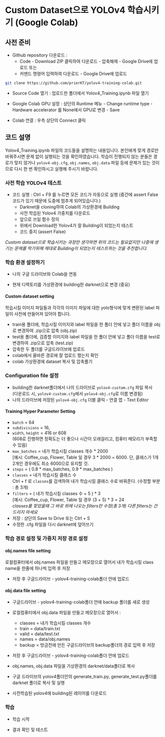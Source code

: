 # Custom Dataset으로 YOLOv4 학습시키기 (Google Colab)

## 사전 준비

* Github repository 다운로드 :
	* Code - Download ZIP 클릭하여 다운로드 - 압축해제 - Google Drive에 업로드 또는
	* 커맨드 명령어 입력하여 다운로드 - Google Drive에 업로드
```bash
git clone https://github.com/prierKT/yolov4-training-colab.git
```

* Source Code 열기 : 업로드한 폴더에서 Yolov4_Training.ipynb 파일 열기

* Google Colab GPU 설정 : 상단의 Runtime 메뉴 - Change runtime type - Hardware accelerator 를 None에서 GPU로 변경 - Save

* Colab 연결 : 우측 상단의 Connect 클릭

## 코드 설명
Yolov4_Training.ipynb 파일의 코드들을 설명하는 내용입니다. 본인에게 맞게 경로만 바꿔주시면 문제 없이 실행되는 것을 확인하였습니다. 학습이 진행되지 않는 분들은 경로가 맞지 않거나 `yolov4-obj.cfg`, `obj.names`, `obj.data` 파일 등에 문제가 있는 것이므로 다시 한 번 확인하시고 실행해 주시기 바랍니다.

### 사전 학습 YOLOv4 테스트

* 코드 실행 : Ctrl + F9 를 누르면 모든 코드가 자동으로 실행 (중간에 assert False 코드가 있기 때문에 도중에 멈추게 되어있습니다.)
	* Darknet을 cloning하여 Colab의 가상환경에 Building
	* 사전 학습된 Yolov4 가중치를 다운로드
	* 앞으로 쓰일 함수 정의
	* 위에서 Download한 Yolov4가 잘 Building이 되었는지 테스트
	* 코드 중지 (assert False)

*Custom dataset으로 학습시키는 과정만 생각하면 위의 코드는 필요없지만 나중에 생기는 문제를 막기위해 제대로 Building이 되었는지 테스트하는 것을 추천합니다.*

### 학습 환경 설정하기

* 나의 구글 드라이브와 Colab을 연동

* 현재 디렉토리를 가상환경에 building한 darknet으로 변경 (중요)

#### Custom dataset setting
학습시킬 이미지 파일들과 각각의 이미지 파일에 대한 yolo형식에 맞게 변환된 label 파일이 사전에 만들어져 있어야 합니다.
* train용 폴더에, 학습시킬 이미지와 label 파일을 한 폴더 안에 넣고 폴더 이름을 obj로 변경하여 .zip으로 압축 (obj.zip)
* test용 폴더에, 검증할 이미지와 label 파일을 한 폴더 안에 넣고 폴더 이름을 test로 변경하여 .zip으로 압축 (test.zip)
* 압축한 두 폴더를 구글드라이브에 업로드
* colab에서 올바른 경로에 잘 업로드 했는지 확인
* colab 가상환경에 dataset 복사 및 압축풀기


### Configuration file 설정 
* building한 darknet폴더에서 나의 드라이브로 `yolov4-custom.cfg` 파일 복사<br>
(다운로드 시, `yolov4-custom.cfg`에서 `yolov4-obj.cfg`로 이름 변경됨)
* 나의 드라이브에 저장된 `yolov4-obj.cfg` 더블 클릭 - 연결 앱 - Text Editor
#### Training Hyper Parameter Setting
* `batch` = 64
* `subdivisions` = 16,
* `width`, `height` = 416 or 608<br>
(608로 진행하면 정확도는 더 좋으나 시간이 오래걸리고, 컴퓨터 메모리가 부족할 수 있음)
* `max_batches` = 내가 학습시킬 classes 개수 * 2000<br>
[예시: Coffee_cup, Flower, Table 일 경우 3 * 2000 = 6000. 단, 클래스가 1개 2개인 경우에도 최소 6000으로 유지할 것.
* `steps` = ( 0.8 * max_batches, 0.9 * max_batches )
* `classes` = 내가 학습시킬 클래스 수<br>
Ctrl + f 로 `classes`를 검색하여 내가 학습시킬 클래스 수로 바꿔준다. (수정할 부분 : 총 3개)
* `filters` = ( 내가 학습시킬 classes 수 + 5 ) * 3<br>
[예시: Coffee_cup, Flower, Table 일 경우 (3 + 5) * 3 = 24<br>
*classes를 찾았을때 그 바로 위에 나오는 filters만 수정(총 3개) 다른 filters는 건드리지 마세요*
* 저장 : 상단의 Save to Drive 또는 Ctrl + S
* 수정한 .cfg 파일을 다시 darknet에 덮어쓰기

### 학습 경로 설정 및 가중치 저장 경로 설정
#### obj.names file setting
로컬컴퓨터에서 obj.names 파일을 만들고 메모장으로 열어서 내가 학습시킬 class name을 한줄에 하나씩 입력 후 저장
* 저장 후 구글드라이브 - yolov4-training-colab폴더 안에 업로드

#### obj.data file setting
* 구글드라이브 - yolov4-training-colab폴더 안에 backup 폴더를 새로 생성
* 로컬컴퓨터에서 obj.data 파일을 만들고 메모장으로 열어서 :
	* classes = 내가 학습시킬 classes 개수
	* train = data/train.txt
	* valid = data/test.txt
	* names = data/obj.names
	* backup = 방금전에 만든 구글드라이브의 backup폴더의 경로 입력 후 저장
* 저장 후 구글드라이브 - yolov4-training-colab폴더 안에 업로드

* obj.names, obj.data 파일을 가상환경의 darknet/data폴더로 복사

* 구글 드라이브의 yolov4폴더안의 generate_train.py, generate_test.py폴더를 darknet 폴더로 복사 및 실행

* 사전학습된 yolov4에 building된 레이어를 다운로드

### 학습

* 학습 시작

* 결과 확인 및 테스트